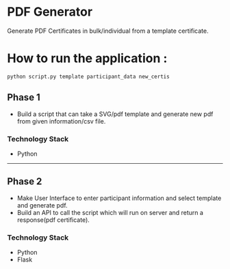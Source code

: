 # PDF Generator

Generate PDF Certificates in bulk/individual from a template certificate. 


# How to run the application :

```
python script.py template participant_data new_certis
```

## Phase 1 

- Build a script that can take a SVG/pdf template and generate new pdf from given information/csv file.

### Technology Stack

- Python

---
## Phase 2

- Make User Interface to enter participant information and select template and generate pdf.
- Build an API to call the script which will run on server and return a response(pdf certificate).

### Technology Stack 

- Python
- Flask

